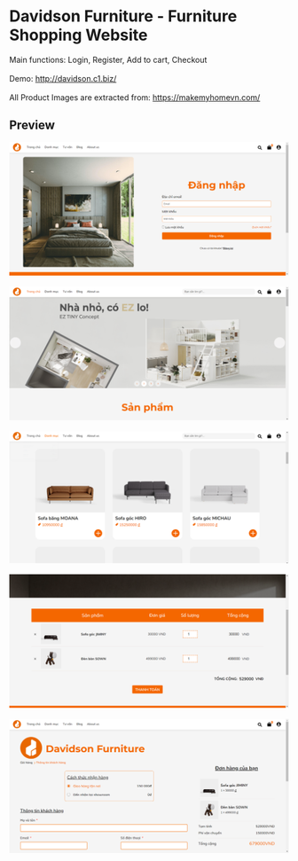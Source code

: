 # Davidson Furniture - Furniture Shopping Website

Main functions: Login, Register, Add to cart, Checkout
<br>
<br>
Demo: http://davidson.c1.biz/
<br>
<br>
All Product Images are extracted from: https://makemyhomevn.com/

## Preview
![](https://github.com/cdoge25/DavidsonFurnitureWeb/blob/master/preview/0.png)
<br>
<br>
![](https://github.com/cdoge25/DavidsonFurnitureWeb/blob/master/preview/1.png)
<br>
<br>
![](https://github.com/cdoge25/DavidsonFurnitureWeb/blob/master/preview/2.png)
<br>
<br>
![](https://github.com/cdoge25/DavidsonFurnitureWeb/blob/master/preview/3.png)
<br>
<br>
![](https://github.com/cdoge25/DavidsonFurnitureWeb/blob/master/preview/4.png)
